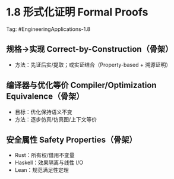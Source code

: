# 1.8 形式化证明 Formal Proofs

Tag: #EngineeringApplications-1.8

## 规格→实现 Correct-by-Construction（骨架）

- 方法：先证后实/提取；或实证结合（Property-based + 溯源证明）

## 编译器与优化等价 Compiler/Optimization Equivalence（骨架）

- 目标：优化保持语义不变
- 方法：逐步仿真/仿真图/上下文等价

## 安全属性 Safety Properties（骨架）

- Rust：所有权/借用不变量
- Haskell：效果隔离与线性 I/O
- Lean：规范满足性定理
